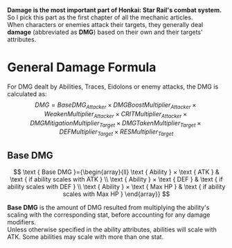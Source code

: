 **Damage is the most important part of Honkai: Star Rail's combat system.** So I pick this part as the first chapter of all the mechanic articles.<br>
When characters or enemies attack their targets, they generally deal **damage** (abbreviated as **DMG**) based on their own and their targets' attributes.<br>
# General Damage Formula
For DMG dealt by Abilities, Traces, Eidolons or enemy attacks, the DMG is calculated as:<br>
$$DMG = Base DMG_{Attacker} × DMG Boost Multiplier_{Attacker} × Weaken Multiplier_{Attacker}  × CRIT Multiplier_{Attacker} × DMG Mitigation Multiplier_{Target} × DMG Taken Multiplier_{Target} × DEF Multiplier_{Target} ×  RES Multiplier_{Target}$$
## Base DMG
$$
\text { Base DMG }={\begin{array}{ll}
\text { Ability } × \text { ATK } & \text { if ability scales with ATK } \\
\text { Ability } × \text { DEF } & \text { if ability scales with DEF } \\
\text { Ability } × \text { Max HP } & \text { if ability scales with Max HP } 
\end{array}}
$$

**Base DMG** is the amount of DMG resulted from multiplying the ability's scaling with the corresponding stat, before accounting for any damage modifiers.<br>
Unless otherwise specified in the ability attributes, abilities will scale with ATK. Some abilities may scale with more than one stat.<br>